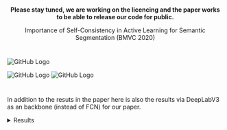 
#


**<div align="center">**Please stay tuned, we are working on the licencing and the paper works to be able to release our code for public**.<br />**
  
Importance of Self-Consistency in Active Learning for Semantic Segmentation (BMVC 2020) </div>

#


![GitHub Logo](https://user-images.githubusercontent.com/12434910/88857501-61a1a480-d1c4-11ea-9275-aebb808b9565.png)


![GitHub Logo](https://user-images.githubusercontent.com/12434910/88857535-7847fb80-d1c4-11ea-952e-1bba22396e65.gif)
![GitHub Logo](https://user-images.githubusercontent.com/12434910/88857558-839b2700-d1c4-11ea-9dac-11f383d840d0.gif)

#
In addition to the resuts in the paper here is also the results via DeepLabV3 as an backbone (instead of FCN) for our paper.

<details><summary>Results</summary>

|             Dataset/Model             | Input Resolution | Classes | Batch Size | Epochs | Mean IoU (%) | Budget | Self-Consistency |
|:-------------------------------------:|:----------------:|:-------:|:----------:|:------:|:------------:|--------|:----------------:|
|    Camvid (Fully Trained)-DeepLabV3   |      360x480     |    11   |      5     |   60   |     0.667    | 100%   |         0        |
|  Cityscapes (Fully Trained)-DeepLabV3 |     512x1024     |    19   |      4     |   60   |     0.649    | 100%   |         0        |
|   Camvid (Fully Trained)-DeepLabV3+   |      360x480     |    11   |      5     |   60   |     0.672    | 100%   |         1        |
| Cityscapes (Fully Trained)-DeepLabV3+ |     512x1024     |    19   |      4     |   60   |     0.697    | 100%   |         1        |
|    Camvid (Active Learning)-DeepLabV3   |      360x480     |    11   |      5     |   60   |     0.622    | 12%    |         0        |
|  Cityscapes (Active Learning)-DeepLabV3 |     512x1024     |    19   |      4     |   60   |     0.633    | 12%    |         0        |
|   Camvid (Active Learning)-DeepLabV3+   |      360x480     |    11   |      5     |   60   |     0.634    | 12%    |         1        |
| Cityscapes (Active Learning)-DeepLabV3+ |     512x1024     |    19   |      4     |   60   |     0.674    | 12%    |         1        |
</details>
